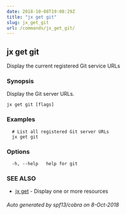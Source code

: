 ```yaml
---
date: 2018-10-08T19:08:29Z
title: "jx get git"
slug: jx_get_git
url: /commands/jx_get_git/
---
```

## jx get git

Display the current registered Git service URLs

### Synopsis

Display the Git server URLs.

```
jx get git [flags]
```

### Examples

```
  # List all registered Git server URLs
  jx get git
```

### Options

```
  -h, --help   help for git
```

### SEE ALSO

* [jx get](/commands/jx_get/)	 - Display one or more resources

###### Auto generated by spf13/cobra on 8-Oct-2018
